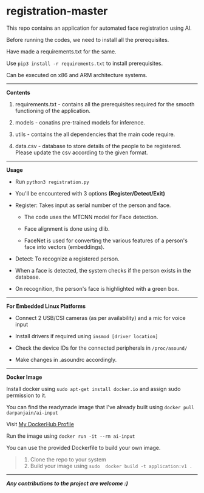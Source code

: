 # registration-master

This repo contains an application for automated face registration using AI.

Before running the codes, we need to install all the prerequisites. 

Have made a requirements.txt for the same. 

Use ``` pip3 install -r requirements.txt ``` to install prerequisites.

Can be executed on x86 and ARM architecture systems.

***

**Contents**

1. requirements.txt - contains all the prerequisites required for the smooth functioning of the application.

2. models - conatins pre-trained models for inference.

3. utils - contains the all dependencies that the main code require.

4. data.csv - database to store details of the people to be registered. Please update the csv according to the given format.

***

**Usage**

 - Run ``` python3 registration.py ```
 
 - You'll be encountered with 3 options **(Register/Detect/Exit)**
 
 - Register: Takes input as serial number of the person and face.
 
    - The code uses the MTCNN model for Face detection.

    - Face alignment is done using dlib.

    - FaceNet is used for converting the various features of a person's face into vectors (embeddings).

 - Detect: To recognize a registered person.

 - When a face is detected, the system checks if the person exists in the database.

 - On recognition, the person's face is highlighted with a green box. 

***



**For Embedded Linux Platforms**

- Connect 2 USB/CSI cameras (as per availability) and a mic for voice input

- Install drivers if required using ```insmod [driver location]```

- Check the device IDs for the connected peripherals in ```/proc/asound/```

- Make changes in .asoundrc accordingly.

***

**Docker Image**

Install docker using ```sudo apt-get install docker.io``` and assign sudo permission to it.

You can find the readymade image that I've already built using ``` docker pull darpanjain/ai-input ```

Visit [My DockerHub Profile](https://hub.docker.com/u/darpanjain/ "DockerHub Profile darpan-jain")

Run the image using ``` docker run -it --rm ai-input ```

You can use the provided Dockerfile to build your own image.

> 1. Clone the repo to your system
> 2. Build your image using ``` sudo  docker build -t application:v1 . ```

***

**_Any contributions to the project are welcome :)_**

